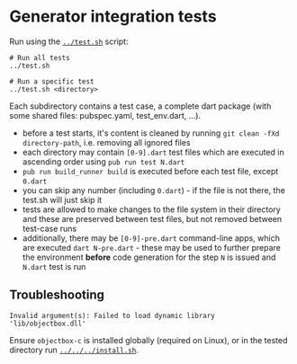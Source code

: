 # Generator integration tests

Run using the [`../test.sh`](../test.sh) script:
```
# Run all tests
../test.sh

# Run a specific test
../test.sh <directory>
```

Each subdirectory contains a test case, a complete dart package (with some shared files: pubspec.yaml, test_env.dart, ...).
* before a test starts, it's content is cleaned by running `git clean -fXd directory-path`, i.e. removing all ignored files 
* each directory may contain `[0-9].dart` test files which are executed in ascending order using `pub run test N.dart` 
* `pub run build_runner build` is executed before each test file, except `0.dart`
* you can skip any number (including `0.dart`) - if the file is not there, the test.sh will just skip it
* tests are allowed to make changes to the file system in their directory and these are preserved between test files, 
    but not removed between test-case runs
* additionally, there may be `[0-9]-pre.dart` command-line apps, which are executed `dart N-pre.dart` - these may be 
used to further prepare the environment **before** code generation for the step `N` is issued and `N.dart` test is run
  
## Troubleshooting

```
Invalid argument(s): Failed to load dynamic library 'lib/objectbox.dll'
```
Ensure `objectbox-c` is installed globally (required on Linux), or in the tested directory run [`../../../install.sh`](../../install.sh).